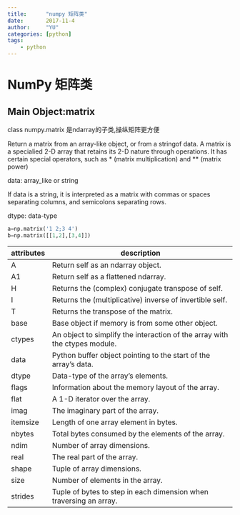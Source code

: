 ```yaml
---
title:      "numpy 矩阵类"
date:       2017-11-4
author:     "YU"
categories: [python]
tags:
    - python
--- 
```

# NumPy 矩阵类

## Main Object:matrix

class numpy.matrix 是ndarray的子类,操纵矩阵更方便

Return a matrix from an array-like object, or from a stringof data. A matrix is a specialied 2-D array that retains its 2-D nature through operations. It has certain special operators, such as * (matrix multiplication) and ** (matrix power)


data: array_like or string

If data is a string, it is interpreted as a matrix with commas or spaces separating columns, and semicolons separating rows.

dtype: data-type

```python
a=np.matrix('1 2;3 4')
b=np.matrix([[1,2],[3,4]])
```

|attributes | description|
|---------|------------|
A	| Return self as an ndarray object.
A1	| Return self as a flattened ndarray.
H	| Returns the (complex) conjugate transpose of self.
I	| Returns the (multiplicative) inverse of invertible self.
T	| Returns the transpose of the matrix.
base	| Base object if memory is from some other object.
ctypes	| An object to simplify the interaction of the array with the ctypes module.
data	| Python buffer object pointing to the start of the array’s data.
dtype	| Data-type of the array’s elements.
flags	| Information about the memory layout of the array.
flat	| A 1-D iterator over the array.
imag	| The imaginary part of the array.
itemsize	| Length of one array element in bytes.
nbytes	| Total bytes consumed by the elements of the array.
ndim	| Number of array dimensions.
real	| The real part of the array.
shape	| Tuple of array dimensions.
size	| Number of elements in the array.
strides	| Tuple of bytes to step in each dimension when traversing an array.
